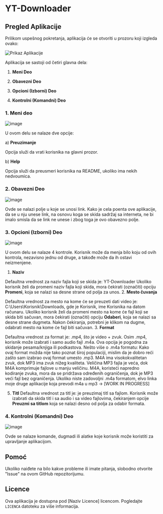 # YT-Downloader

## Pregled Aplikacije

Prilikom uspešnog pokretanja, aplikacija će se otvoriti u prozoru koji izgleda ovako:

![Prikaz Aplikacije](https://github.com/SofrA11/YT-Downloader/assets/107811123/bc65bf42-bb4f-4007-be24-36195b561b88)

Aplikacija se sastoji od četiri glavna dela:
1. **Meni Deo**
  
2. **Obavezni Deo**
   
3. **Opcioni (Izborni) Deo**

4. **Kontrolni (Komandni) Deo**

### 1. Meni deo 
 ![image](https://github.com/SofrA11/YT-Downloader/assets/107811123/e9ce46e6-6235-4f52-90c2-948f2a579a95)

U ovom delu se nalaze dve opcije:

   a) **Preuzimanje**
   
Opcija  služi da vrati korisnika na glavni prozor.

   b) **Help**
   
Opcija služi da preusmeri korisnika na README, ukoliko ima nekih nedvoumica.

### 2. Obavezni Deo

![image](https://github.com/SofrA11/YT-Downloader/assets/107811123/9a01c514-08cd-499b-b123-82451a66b8b2)

Ovde se nalazi polje u koje se unosi link. Kako je cela poenta ove aplikacije, da se u nju unese link, na osnovu koga se skida sadržaj sa interneta, ne bi imalo smisla da se link ne unese i zbog toga je ovo obavezno polje.

### 3. Opcioni (Izborni) Deo

![image](https://github.com/SofrA11/YT-Downloader/assets/107811123/ce59e6a5-c087-4d77-bc4d-68d214f5051e)

U ovom delu se nalaze 4 kontrole. Korisnik može da menja bilo koju od ovih kontrola, nezavisno jednu od druge, a takođe može da ih ostavi neizmenjene.
   1. **Naziv**

Defaultna vrednost za naziv fajla koji se skida je: YT-Downloader
Ukoliko korisnik želi da promeni naziv fajla koji skida, mora čekirati (označiti) opciju **Promeni**, koja se nalazi sa desne strane od polja za unos.
   2. **Mesto čuvanja**
   
Defaultna vrednost za mesto na kome će se preuzeti dati video je: C:\Users\Korisnik\Downloads, gde je Korisnik, ime Korisnika na datom računaru.
Ukoliko korisnik želi da promeni mesto na kome će fajl koji se skida biti sačuvan, mora čekirati (označiti) opciju **Odaberi**, koja se nalazi sa desne strane dugmeta. Nakon čekiranja, potrebni je klikom na dugme, odabrati mesto na kome će fajl biti sačuvan.
   3. **Format**

Defaultna vrednost za format je: .mp4, što je video + zvuk.
Osim .mp4, korisnik može izabrati i samo audio fajl .m4a. Ova opcija je pogodna za skidanje pesama/knjiga ili podkastova.
Nešto više o .m4a formatu:
Kako ovaj format možda nije tako poznat široj populaciji, mislim da je dobro reći zašto sam izabrao ovaj format umesto .mp3.
M4A ima visokokvalitetan zvuk, dok MP3 ima zvuk nižeg kvaliteta. Veličina MP3 fajla je veća, dok M4A komprimuje fajlove u manju veličinu.
M4A, koristeći napredno kodiranje zvuka, mora da se pridržava određenih ograničenja, dok je MP3 veći fajl bez ograničenja.
Ukoliko niste zadovoljni .m4a formatom, elvo linka moje druge aplikacije koja prevodi m4a u mp3 -> [WORK IN PROGRESS]

   5. **Titl**
Defaultna vrednost za titl je: je preuzimaj titl sa fajlom.
Korisnik može izabrati da skida titl i sa audio i sa video fajlovima, čekiranjem opcije **Preuzmi sa titlom** koja se nalazi desno od polja za odabir formata.





### 4. Kontrolni (Komandni) Deo

![image](https://github.com/SofrA11/YT-Downloader/assets/107811123/03c95934-ed92-4100-9ff5-76ebe4031d00)

Ovde se nalaze komande, dugmadi ili alatke koje korisnik može koristiti za upravljanje aplikacijom.

## Pomoć

Ukoliko naiđete na bilo kakve probleme ili imate pitanja, slobodno otvorite "Issue" na ovom GitHub repozitorijumu.

## Licence

Ova aplikacija je dostupna pod [Naziv Licence] licencom. Pogledajte `LICENCA` datoteku za više informacija.
